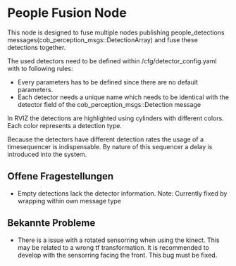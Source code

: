 # People Fusion Node
This node is designed to fuse multiple nodes publishing people_detections messages(cob_perception_msgs::DetectionArray) and fuse these detections together.

The used detectors need to be defined within /cfg/detector_config.yaml with to following rules:
- Every parameters has to be defined since there are no default parameters.
- Each detector needs a unique name which needs to be identical with the detector field of the cob_perception_msgs::Detection message

In RVIZ the detections are highlighted using cylinders with different colors. Each color represents a detection type.

Because the detectors have different detection rates the usage of a timesequencer is indispensable. By nature of this sequencer a delay is introduced into the system.

## Offene Fragestellungen
- Empty detections lack the detector information. Note: Currently fixed by wrapping within own message type

## Bekannte Probleme
- There is a issue with a rotated sensorring when using the kinect. This may be related to a wrong tf transformation. It is recommended to develop with the sensorring facing the front. This bug must be fixed.
